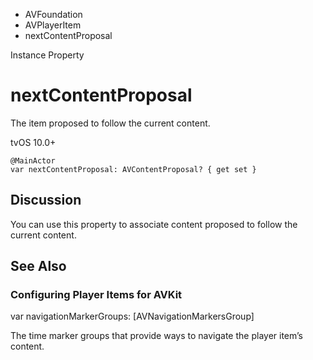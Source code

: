 

- AVFoundation
- AVPlayerItem
-  nextContentProposal 

Instance Property

# nextContentProposal

The item proposed to follow the current content.

tvOS 10.0+

``` source
@MainActor
var nextContentProposal: AVContentProposal? { get set }
```

## Discussion

You can use this property to associate content proposed to follow the current content.

## See Also

### Configuring Player Items for AVKit

var navigationMarkerGroups: [AVNavigationMarkersGroup]

The time marker groups that provide ways to navigate the player item’s content.


